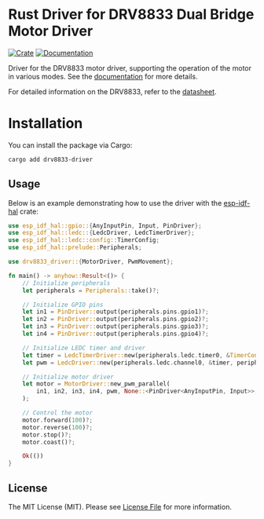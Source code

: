 # Rust Driver for DRV8833 Dual Bridge Motor Driver

[![Crate](https://img.shields.io/crates/v/drv8833-driver.svg)](https://crates.io/crates/drv8833-driver)
[![Documentation](https://docs.rs/drv8833-driver/badge.svg)](https://docs.rs/drv8833-driver)

Driver for the DRV8833 motor driver, supporting the operation of the motor in various modes.
See the [documentation](https://docs.rs/drv8833-driver) for more details.

For detailed information on the DRV8833, refer to the [datasheet](https://www.ti.com/lit/ds/symlink/drv8833.pdf).

# Installation

You can install the package via Cargo:

```sh
cargo add drv8833-driver
```

## Usage

Below is an example demonstrating how to use the driver with the [esp-idf-hal](https://crates.io/crates/esp-idf-hal) crate:

```rust
use esp_idf_hal::gpio::{AnyInputPin, Input, PinDriver};
use esp_idf_hal::ledc::{LedcDriver, LedcTimerDriver};
use esp_idf_hal::ledc::config::TimerConfig;
use esp_idf_hal::prelude::Peripherals;

use drv8833_driver::{MotorDriver, PwmMovement};

fn main() -> anyhow::Result<()> {
    // Initialize peripherals
    let peripherals = Peripherals::take()?;

    // Initialize GPIO pins
    let in1 = PinDriver::output(peripherals.pins.gpio1)?;
    let in2 = PinDriver::output(peripherals.pins.gpio2)?;
    let in3 = PinDriver::output(peripherals.pins.gpio3)?;
    let in4 = PinDriver::output(peripherals.pins.gpio4)?;

    // Initialize LEDC timer and driver
    let timer = LedcTimerDriver::new(peripherals.ledc.timer0, &TimerConfig::default())?;
    let pwm = LedcDriver::new(peripherals.ledc.channel0, &timer, peripherals.pins.gpio5)?;

    // Initialize motor driver
    let motor = MotorDriver::new_pwm_parallel(
        in1, in2, in3, in4, pwm, None::<PinDriver<AnyInputPin, Input>>,
    );

    // Control the motor
    motor.forward(100)?;
    motor.reverse(100)?;
    motor.stop()?;
    motor.coast()?;

    Ok(())
}
```

## License

The MIT License (MIT). Please see [License File](./LICENSE) for more information.
